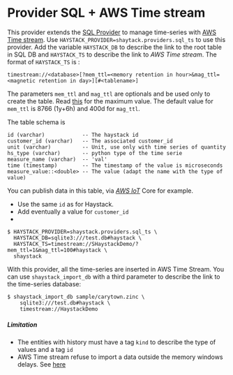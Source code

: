 # Provider SQL + AWS Time stream

This provider extends the [SQL Provider](sql_provider.md) to manage time-series with
[AWS Time stream](https://docs.aws.amazon.com/timestream/). Use `HAYSTACK_PROVIDER=shaytack.providers.sql_ts` to use
this provider. Add the variable `HAYSTACK_DB` to describe the link to the root table in SQL DB and `HAYSTACK_TS` to
describe the link to *AWS Time stream*. The format of `HAYSTACK_TS` is :

`timestream://<database>[?mem_ttl=<memory retention in hour>&mag_ttl=<magnetic retention in day>][#<tablename>]`

The parameters `mem_ttl` and `mag_ttl` are optionals and be used only to create the table.
Read [this](https://docs.aws.amazon.com/timestream/latest/developerguide/API_RetentionProperties.html)
for the maximum value. The default value for `mem_ttl` is 8766 (1y+6h) and 400d for `mag_ttl`.

The table schema is

```
id (varchar)            -- The haystack id
customer_id (varchar)   -- The associated customer_id
unit (varchar)          -- Unit, use only with time series of quantity
hs_type (varchar)       -- python type of the time serie
measure_name (varchar)  -- 'val'
time (timestamp)        -- The timestamp of the value is microseconds
measure_value::<double> -- The value (adapt the name with the type of value)
```

You can publish data in this table, via *[AWS IoT](https://aws.amazon.com/fr/iot/)* Core for example.

- Use the same `id` as for Haystack.
- Add eventually a value for `customer_id`
-

```console
$ HAYSTACK_PROVIDER=shaystack.providers.sql_ts \
  HAYSTACK_DB=sqlite3:///test.db#haystack \
  HAYSTACK_TS=timestream://SHaystackDemo/?mem_ttl=1&mag_ttl=100#haystack \
  shaystack
```

With this provider, all the time-series are inserted in AWS Time Stream. You can use `shaystack_import_db` with a third
parameter to describe the link to the time-series database:

```console
$ shaystack_import_db sample/carytown.zinc \
    sqlite3:///test.db#haystack \
    timestream://HaystackDemo
```

##### Limitation

- The entities with history must have a tag `kind` to describe the type of values and a tag `id`
- AWS Time stream refuse to import a data outside the memory windows delays.
  See [here](https://docs.aws.amazon.com/timestream/latest/developerguide/API_RejectedRecord.html)

